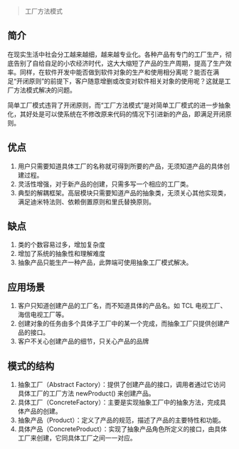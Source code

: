 > 工厂方法模式

## 简介
在现实生活中社会分工越来越细，越来越专业化。各种产品有专门的工厂生产，彻底告别了自给自足的小农经济时代，这大大缩短了产品的生产周期，提高了生产效率。同样，在软件开发中能否做到软件对象的生产和使用相分离呢？能否在满足“开闭原则”的前提下，客户随意增删或改变对软件相关对象的使用呢？这就是工厂方法模式解决的问题。

简单工厂模式违背了开闭原则，而“工厂方法模式”是对简单工厂模式的进一步抽象化，其好处是可以使系统在不修改原来代码的情况下引进新的产品，即满足开闭原则。

## 优点
1. 用户只需要知道具体工厂的名称就可得到所要的产品，无须知道产品的具体创建过程。
2. 灵活性增强，对于新产品的创建，只需多写一个相应的工厂类。
3. 典型的解耦框架。高层模块只需要知道产品的抽象类，无须关心其他实现类，满足迪米特法则、依赖倒置原则和里氏替换原则。

## 缺点
1. 类的个数容易过多，增加复杂度
2. 增加了系统的抽象性和理解难度
3. 抽象产品只能生产一种产品，此弊端可使用抽象工厂模式解决。

## 应用场景
1. 客户只知道创建产品的工厂名，而不知道具体的产品名。如 TCL 电视工厂、海信电视工厂等。
2. 创建对象的任务由多个具体子工厂中的某一个完成，而抽象工厂只提供创建产品的接口。
3. 客户不关心创建产品的细节，只关心产品的品牌

## 模式的结构
1. 抽象工厂（Abstract Factory）：提供了创建产品的接口，调用者通过它访问具体工厂的工厂方法 newProduct() 来创建产品。
2. 具体工厂（ConcreteFactory）：主要是实现抽象工厂中的抽象方法，完成具体产品的创建。
3. 抽象产品（Product）：定义了产品的规范，描述了产品的主要特性和功能。
4. 具体产品（ConcreteProduct）：实现了抽象产品角色所定义的接口，由具体工厂来创建，它同具体工厂之间一一对应。